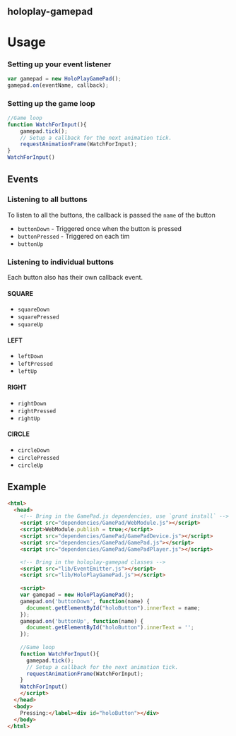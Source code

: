 holoplay-gamepad
--------------------

# Usage

### Setting up your event listener
```javascript
var gamepad = new HoloPlayGamePad();
gamepad.on(eventName, callback);
```

### Setting up the game loop
```javascript
//Game loop
function WatchForInput(){
    gamepad.tick();
    // Setup a callback for the next animation tick.
    requestAnimationFrame(WatchForInput);
}
WatchForInput()
```

## Events
### Listening to all buttons
To listen to all the buttons, the callback is passed the `name` of the button
  * `buttonDown` - Triggered once when the button is pressed
  * `buttonPressed` - Triggered on each tim
  * `buttonUp`
  
### Listening to individual buttons
Each button also has their own callback event.
#### SQUARE
* `squareDown`
* `squarePressed`
* `squareUp`
#### LEFT
* `leftDown`
* `leftPressed`
* `leftUp`
#### RIGHT
* `rightDown`
* `rightPressed`
* `rightUp`
#### CIRCLE
* `circleDown`
* `circlePressed`
* `circleUp`

## Example

```html
<html>
  <head>
    <!-- Bring in the GamePad.js dependencies, use `grunt install` -->
    <script src="dependencies/GamePad/WebModule.js"></script>
    <script>WebModule.publish = true;</script>
    <script src="dependencies/GamePad/GamePadDevice.js"></script>
    <script src="dependencies/GamePad/GamePad.js"></script>
    <script src="dependencies/GamePad/GamePadPlayer.js"></script>

    <!-- Bring in the holoplay-gamepad classes -->    
    <script src="lib/EventEmitter.js"></script>
    <script src="lib/HoloPlayGamePad.js"></script>
    
    <script>
    var gamepad = new HoloPlayGamePad();
    gamepad.on('buttonDown', function(name) {
      document.getElementById("holoButton").innerText = name;
    });
    gamepad.on('buttonUp', function(name) {
      document.getElementById("holoButton").innerText = '';
    });
    
    //Game loop
    function WatchForInput(){
      gamepad.tick();
      // Setup a callback for the next animation tick.
      requestAnimationFrame(WatchForInput);
    }
    WatchForInput()
    </script>
  </head>
  <body>
    Pressing:</label><div id="holoButton"></div>
  </body>
</html>
```